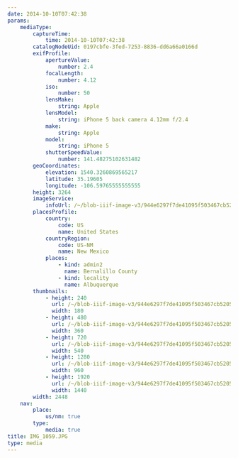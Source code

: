 ```yaml
---
date: 2014-10-10T07:42:38
params:
    mediaType:
        captureTime:
            time: 2014-10-10T07:42:38
        catalogNodeUid: 0197cbfe-3fed-7253-8836-dd6a66a0166d
        exifProfile:
            apertureValue:
                number: 2.4
            focalLength:
                number: 4.12
            iso:
                number: 50
            lensMake:
                string: Apple
            lensModel:
                string: iPhone 5 back camera 4.12mm f/2.4
            make:
                string: Apple
            model:
                string: iPhone 5
            shutterSpeedValue:
                number: 141.48275102631482
        geoCoordinates:
            elevation: 1540.3260869565217
            latitude: 35.19605
            longitude: -106.59765555555555
        height: 3264
        imageService:
            infoUrl: /~/blob-iiif-image-v3/944e6297f7de41095f503467cb5205ae0a7d0917e9c7a102ccc2917cb3e22902/info.json
        placesProfile:
            country:
                code: US
                name: United States
            countryRegion:
                code: US-NM
                name: New Mexico
            places:
                - kind: admin2
                  name: Bernalillo County
                - kind: locality
                  name: Albuquerque
        thumbnails:
            - height: 240
              url: /~/blob-iiif-image-v3/944e6297f7de41095f503467cb5205ae0a7d0917e9c7a102ccc2917cb3e22902/full/180%2C240/0/default.jpg
              width: 180
            - height: 480
              url: /~/blob-iiif-image-v3/944e6297f7de41095f503467cb5205ae0a7d0917e9c7a102ccc2917cb3e22902/full/360%2C480/0/default.jpg
              width: 360
            - height: 720
              url: /~/blob-iiif-image-v3/944e6297f7de41095f503467cb5205ae0a7d0917e9c7a102ccc2917cb3e22902/full/540%2C720/0/default.jpg
              width: 540
            - height: 1280
              url: /~/blob-iiif-image-v3/944e6297f7de41095f503467cb5205ae0a7d0917e9c7a102ccc2917cb3e22902/full/960%2C1280/0/default.jpg
              width: 960
            - height: 1920
              url: /~/blob-iiif-image-v3/944e6297f7de41095f503467cb5205ae0a7d0917e9c7a102ccc2917cb3e22902/full/1440%2C1920/0/default.jpg
              width: 1440
        width: 2448
    nav:
        place:
            us/nm: true
        type:
            media: true
title: IMG_1059.JPG
type: media
---
```

